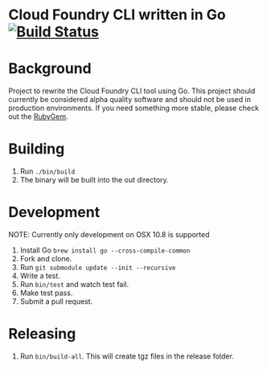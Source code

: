 Cloud Foundry CLI written in Go [![Build Status](https://travis-ci.org/cloudfoundry/cli.png?branch=master)](https://travis-ci.org/cloudfoundry/cli)
===========

Background
===========

Project to rewrite the Cloud Foundry CLI tool using Go. This project should currently be considered alpha quality
software and should not be used in production environments. If you need something more stable, please check
out the [RubyGem](https://github.com/cloudfoundry/cf).

Building
========
1. Run ```./bin/build```
1. The binary will be built into the out directory.

Development
===========

NOTE: Currently only development on OSX 10.8 is supported

1. Install Go ```brew install go --cross-compile-common```
1. Fork and clone.
1. Run ```git submodule update --init --recursive```
1. Write a test.
1. Run ``` bin/test ``` and watch test fail.
1. Make test pass.
1. Submit a pull request.

Releasing
=========

1. Run ```bin/build-all```. This will create tgz files in the release folder.
